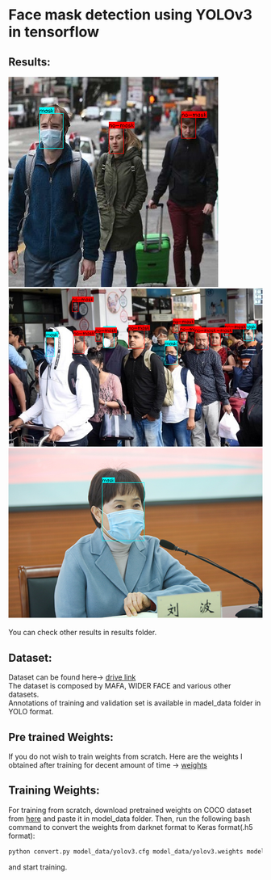 # Face mask detection using YOLOv3 in tensorflow
## Results:
![Face mask detection result image](/results/z4.jpg)
![Face mask detection result image](/results/z5.jpg)
![Face mask detection result image](/results/z3.jpg)<br/><br/>
You can check other results in results folder.<br/>
## Dataset:
Dataset can be found here-> [drive link](https://drive.google.com/drive/folders/1pAxEBmfYLoVtZQlBT3doxmesAO7n3ES1?usp=sharing) <br/>
The dataset is composed by MAFA, WIDER FACE and various other datasets.<br/>
Annotations of training and validation set is available in madel_data folder in YOLO format.
## Pre trained Weights:
If you do not wish to train weights from scratch. Here are the weights I obtained after training for decent amount of time -> 
[weights](https://drive.google.com/file/d/1-BL5nkVSjwBxOpDbTzBWOIHn8I-HopaF/view?usp=sharing)<br/> 
## Training Weights:
For training from scratch, download pretrained weights on COCO dataset from [here](https://pjreddie.com/media/files/yolov3.weights) and paste it in model_data folder. Then, 
run the following bash command to convert the weights from darknet format to Keras format(.h5 format):
```bash
python convert.py model_data/yolov3.cfg model_data/yolov3.weights model_data/yolo_weights.h5
```
and start training.
